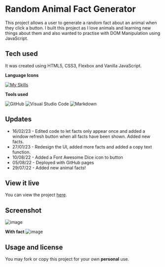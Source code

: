 # Random Animal Fact Generator

This project allows a user to generate a random fact about an animal when they click a button.
I built this project as I love animals and learning new things about them and also wanted to practise with DOM Manipulation using JavaScript.

## Tech used

It was created using HTML5, CSS3, Flexbox and Vanilla JavaScript.

**Language Icons**

[![My Skills](https://skillicons.dev/icons?i=html,css,js,git&perline=9)](https://skillicons.dev)

**Tools used**

![GitHub](https://camo.githubusercontent.com/cca71357fe98ec5f8cd6ebab9044ad2901f4b64ebda379ac81608ed9f1caa1a0/68747470733a2f2f696d672e736869656c64732e696f2f7374617469632f76313f7374796c653d666f722d7468652d6261646765266d6573736167653d47697448756226636f6c6f723d313831373137266c6f676f3d476974487562266c6f676f436f6c6f723d464646464646266c6162656c3d) ![Visual Studio Code](https://img.shields.io/badge/Visual%20Studio%20Code-0078d7.svg?style=for-the-badge&logo=visual-studio-code&logoColor=white) ![Markdown](https://img.shields.io/badge/markdown-%23000000.svg?style=for-the-badge&logo=markdown&logoColor=white)

## Updates

- 16/02/23 - Edited code to let facts only appear once and added a window refresh button when all facts have been shown. Added new facts.
- 27/01/23 - Redesign the UI, added more facts and added a copy text function.
- 10/08/22 - Added a Font Awesome Dice icon to button
- 05/08/22 - Deployed with GitHub pages
- 29/07/22 - Added new animal facts!

## View it live

You can view the project [here](https://rclarkeweb.github.io/Random-Animal-Fact-Generator/).

## Screenshot

![image](https://github.com/Rclarkeweb/are-you-bored/assets/108008511/a4440c5b-bd27-4aa6-9135-cbe41fac9f4b)

**With fact**
![image](https://github.com/Rclarkeweb/are-you-bored/assets/108008511/8cafeb70-18f4-470e-9559-fdde455d308e)

## Usage and license

You may fork or copy this project for your own **personal** use.
